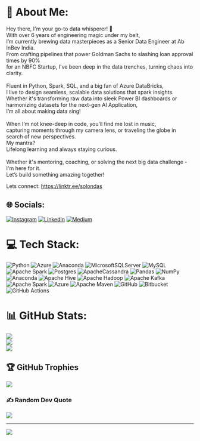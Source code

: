# 💫 About Me:
Hey there, I'm your go-to data whisperer! 👾 <br>With over 6 years of engineering magic under my belt, <br>I’m currently brewing data masterpieces as a Senior Data Engineer at Ab InBev India. <br>From crafting pipelines that power Goldman Sachs to slashing loan approval times by 90% <br>for an NBFC Startup, I've been deep in the data trenches, turning chaos into clarity.<br><br>Fluent in Python, Spark, SQL, and a big fan of Azure DataBricks, <br>I live to design seamless, scalable data solutions that spark insights. <br>Whether it's transforming raw data into sleek Power BI dashboards or harmonizing datasets for the next-gen AI Application, <br>I’m all about making data sing!<br><br>When I’m not knee-deep in code, you’ll find me lost in music, <br>capturing moments through my camera lens, or traveling the globe in search of new perspectives. <br>My mantra? <br>Lifelong learning and always staying curious. <br><br>Whether it's mentoring, coaching, or solving the next big data challenge - I'm here for it. <br>Let’s build something amazing together!

Lets connect:
https://linktr.ee/solondas


## 🌐 Socials:
[![Instagram](https://img.shields.io/badge/Instagram-%23E4405F.svg?logo=Instagram&logoColor=white)](https://instagram.com/solondas.ig) [![LinkedIn](https://img.shields.io/badge/LinkedIn-%230077B5.svg?logo=linkedin&logoColor=white)](https://linkedin.com/in/https://www.linkedin.com/in/solondas/) [![Medium](https://img.shields.io/badge/Medium-12100E?logo=medium&logoColor=white)](https://medium.com/@https://medium.com/@solondas96) 

# 💻 Tech Stack:
![Python](https://img.shields.io/badge/python-3670A0?style=plastic&logo=python&logoColor=ffdd54) ![Azure](https://img.shields.io/badge/azure-%230072C6.svg?style=plastic&logo=microsoftazure&logoColor=white) ![Anaconda](https://img.shields.io/badge/Anaconda-%2344A833.svg?style=plastic&logo=anaconda&logoColor=white) ![MicrosoftSQLServer](https://img.shields.io/badge/Microsoft%20SQL%20Server-CC2927?style=plastic&logo=microsoft%20sql%20server&logoColor=white) ![MySQL](https://img.shields.io/badge/mysql-4479A1.svg?style=plastic&logo=mysql&logoColor=white) ![Apache Spark](https://img.shields.io/badge/Apache%20Spark-FDEE21?style=plastic&logo=apachespark&logoColor=black) ![Postgres](https://img.shields.io/badge/postgres-%23316192.svg?style=plastic&logo=postgresql&logoColor=white) ![ApacheCassandra](https://img.shields.io/badge/cassandra-%231287B1.svg?style=plastic&logo=apache-cassandra&logoColor=white) ![Pandas](https://img.shields.io/badge/pandas-%23150458.svg?style=plastic&logo=pandas&logoColor=white) ![NumPy](https://img.shields.io/badge/numpy-%23013243.svg?style=plastic&logo=numpy&logoColor=white) ![Anaconda](https://img.shields.io/badge/Anaconda-%2344A833.svg?style=plastic&logo=anaconda&logoColor=white) ![Apache Hive](https://img.shields.io/badge/Apache%20Hive-FDEE21?style=plastic&logo=apachehive&logoColor=black) ![Apache Hadoop](https://img.shields.io/badge/Apache%20Hadoop-66CCFF?style=plastic&logo=apachehadoop&logoColor=black) ![Apache Kafka](https://img.shields.io/badge/Apache%20Kafka-000?style=plastic&logo=apachekafka) ![Apache Spark](https://img.shields.io/badge/Apache%20Spark-FDEE21?style=plastic&logo=apachespark&logoColor=black) ![Azure](https://img.shields.io/badge/azure-%230072C6.svg?style=plastic&logo=microsoftazure&logoColor=white) ![Apache Maven](https://img.shields.io/badge/Apache%20Maven-C71A36?style=plastic&logo=Apache%20Maven&logoColor=white) ![GitHub](https://img.shields.io/badge/github-%23121011.svg?style=plastic&logo=github&logoColor=white) ![Bitbucket](https://img.shields.io/badge/bitbucket-%230047B3.svg?style=plastic&logo=bitbucket&logoColor=white) ![GitHub Actions](https://img.shields.io/badge/github%20actions-%232671E5.svg?style=plastic&logo=githubactions&logoColor=white)
# 📊 GitHub Stats:
![](https://github-readme-stats.vercel.app/api?username=solondas96&theme=github_dark&hide_border=true&include_all_commits=true&count_private=true)<br/>
![](https://github-readme-streak-stats.herokuapp.com/?user=solondas96&theme=github_dark&hide_border=true)<br/>
![](https://github-readme-stats.vercel.app/api/top-langs/?username=solondas96&theme=github_dark&hide_border=true&include_all_commits=true&count_private=true&layout=compact)

## 🏆 GitHub Trophies
![](https://github-profile-trophy.vercel.app/?username=solondas96&theme=onedark&no-frame=true&no-bg=true&margin-w=4)

### ✍️ Random Dev Quote
![](https://quotes-github-readme.vercel.app/api?type=vetical&theme=radical)

---
[![](https://visitcount.itsvg.in/api?id=solondas96&icon=0&color=0)](https://visitcount.itsvg.in)

<!-- Proudly created with GPRM ( https://gprm.itsvg.in ) -->
